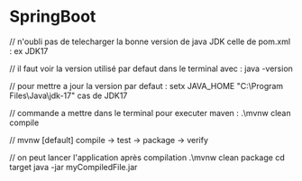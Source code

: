 # SpringBoot
// n'oubli pas de telecharger la bonne version de java JDK celle de pom.xml : ex JDK17 

// il faut voir la version utilisé par defaut dans le terminal avec : java -version

// pour mettre a jour la version par defaut : setx JAVA_HOME "C:\Program Files\Java\jdk-17" cas de JDK17

// commande a mettre dans le terminal pour executer maven :
.\mvnw clean compile

// mvnw  [default] compile -> test -> package -> verify

// on peut lancer l'application après compilation
.\mvnw clean package 
cd target 
java -jar myCompiledFile.jar



